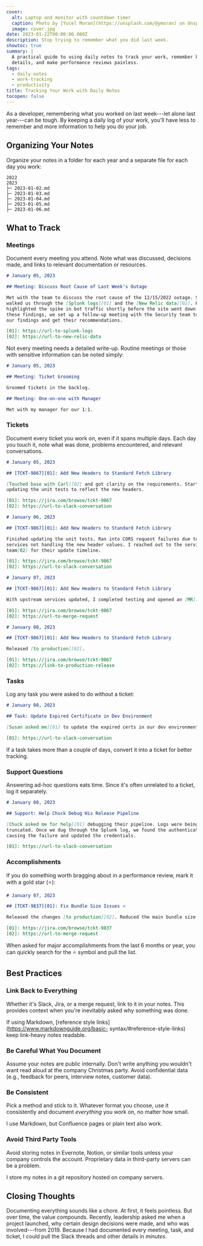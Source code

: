 ```yaml
---
cover:
  alt: Laptop and monitor with countdown timer
  caption: Photo by [Yucel Moran](https://unsplash.com/@ymoran) on Unsplash
  image: cover.jpg
date: 2023-01-22T00:00:00.000Z
description: Stop trying to remember what you did last week.
showtoc: true
summary: |
  A practical guide to using daily notes to track your work, remember key
  details, and make performance reviews painless.
tags:
  - daily-notes
  - work-tracking
  - productivity
title: Tracking Your Work with Daily Notes
tocopen: false
---
```


As a developer, remembering what you worked on last week---let alone last
year---can be tough. By keeping a daily log of your work, you'll have less to
remember and more information to help you do your job.

## Organizing Your Notes

Organize your notes in a folder for each year and a separate file for each day
you work:

```text
2022
2023
├─ 2023-01-02.md
├─ 2023-01-03.md
├─ 2023-01-04.md
├─ 2023-01-05.md
├─ 2023-01-06.md
```

## What to Track

### Meetings

Document every meeting you attend. Note what was discussed, decisions made, and
links to relevant documentation or resources.

```markdown
# January 05, 2023

## Meeting: Discuss Root Cause of Last Week's Outage

Met with the team to discuss the root cause of the 12/15/2022 outage. Steve
walked us through the [Splunk logs][01] and the [New Relic data][02]. He
highlighted the spike in bot traffic shortly before the site went down. Based on
these findings, we set up a follow-up meeting with the Security team to review
our findings and get their recommendations.

[01]: https://url-to-splunk-logs
[02]: https://url-to-new-relic-data
```

Not every meeting needs a detailed write-up. Routine meetings or those with
sensitive information can be noted simply:

```markdown
# January 05, 2023

## Meeting: Ticket Grooming

Groomed tickets in the backlog.

## Meeting: One-on-one with Manager

Met with my manager for our 1:1.
```

### Tickets

Document every ticket you work on, even if it spans multiple days. Each day you
touch it, note what was done, problems encountered, and relevant conversations.

```markdown
# January 05, 2023

## [TCKT-9867][01]: Add New Headers to Standard Fetch Library

[Touched base with Carl][02] and got clarity on the requirements. Started
updating the unit tests to reflect the new headers.

[01]: https://jira.com/browse/tckt-9867
[02]: https://url-to-slack-conversation
```

```markdown
# January 06, 2023

## [TCKT-9867][01]: Add New Headers to Standard Fetch Library

Finished updating the unit tests. Ran into CORS request failures due to upstream
services not handling the new header values. I reached out to the services
team[02] for their update timeline.

[01]: https://jira.com/browse/tckt-9867
[02]: https://url-to-slack-conversation
```

```markdown
# January 07, 2023

## [TCKT-9867][01]: Add New Headers to Standard Fetch Library

With upstream services updated, I completed testing and opened an [MR][02].

[01]: https://jira.com/browse/tckt-9867
[02]: https://url-to-merge-request
```

```markdown
# January 08, 2023

## [TCKT-9867][01]: Add New Headers to Standard Fetch Library

Released [to production][02].

[01]: https://jira.com/browse/tckt-9867
[02]: https://link-to-production-release
```

### Tasks

Log any task you were asked to do without a ticket:

```markdown
# January 08, 2023

## Task: Update Expired Certificate in Dev Environment

[Susan asked me][01] to update the expired certs in our dev environment.

[01]: https://url-to-slack-conversation
```

If a task takes more than a couple of days, convert it into a ticket for better
tracking.

### Support Questions

Answering ad-hoc questions eats time. Since it's often unrelated to a ticket,
log it separately.

```markdown
# January 08, 2023

## Support: Help Chuck Debug His Release Pipeline

[Chuck asked me for help][01] debugging their pipeline. Logs were being
truncated. Once we dug through the Splunk log, we found the authentication error
causing the failure and updated the credentials.

[01]: https://url-to-slack-conversation
```

### Accomplishments

If you do something worth bragging about in a performance review, mark it with a
gold star (⭐):

```markdown
# January 07, 2023

## [TCKT-9837][01]: Fix Bundle Size Issues ⭐

Released the changes [to production][02]. Reduced the main bundle size by 90KB.

[01]: https://jira.com/browse/tckt-9837
[02]: https://url-to-merge-request
```

When asked for major accomplishments from the last 6 months or year, you can
quickly search for the ⭐ symbol and pull the list.

## Best Practices

### Link Back to Everything

Whether it's Slack, Jira, or a merge request, link to it in your notes. This
provides context when you're inevitably asked why something was done.

If using Markdown, [reference style links](https://www.markdownguide.org/basic-
syntax/#reference-style-links) keep link-heavy notes readable.

### Be Careful What You Document

Assume your notes are public internally. Don't write anything you wouldn't want
read aloud at the company Christmas party. Avoid confidential data (e.g.,
feedback for peers, interview notes, customer data).

### Be Consistent

Pick a method and stick to it. Whatever format you choose, use it consistently
and document *everything* you work on, no matter how small.

I use Markdown, but Confluence pages or plain text also work.

### Avoid Third Party Tools

Avoid storing notes in Evernote, Notion, or similar tools unless your company
controls the account. Proprietary data in third-party servers can be a problem.

I store my notes in a git repository hosted on company servers.

## Closing Thoughts

Documenting everything sounds like a chore. At first, it feels pointless. But
over time, the value compounds. Recently, leadership asked me when a project
launched, why certain design decisions were made, and who was involved---from
2019. Because I had documented every meeting, task, and ticket, I could pull the
Slack threads and other details in *minutes*.
